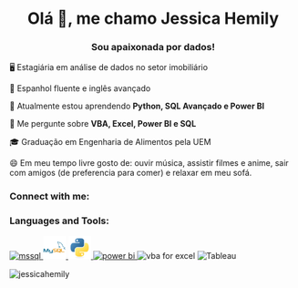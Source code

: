 
<h1 align="center">Olá 👋, me chamo Jessica Hemily</h1>
<h3 align="center">Sou apaixonada por dados!</h3>

 🖥️ Estagiária em análise de dados no setor imobiliário

 💞️ Espanhol fluente e inglês avançado

 🌱 Atualmente estou aprendendo **Python, SQL Avançado e Power BI**

 💬 Me pergunte sobre **VBA, Excel, Power BI e SQL**

 🎓 Graduação em Engenharia de Alimentos pela UEM

 😄 Em meu tempo livre gosto de: ouvir música, assistir filmes e anime, sair com amigos (de preferencia para comer) e relaxar em meu sofá.







<h3 align="left">Connect with me:</h3>
<p align="left">
</p>

<h3 align="left">Languages and Tools:</h3>
<p align="left">
  <a href="https://www.microsoft.com/en-us/sql-server" target="_blank" rel="noreferrer"> <img src="https://www.svgrepo.com/show/303229/microsoft-sql-server-logo.svg" alt="mssql" width="40" height="40"/> </a>
  <a href="https://www.mysql.com/" target="_blank" rel="noreferrer"> <img src="https://raw.githubusercontent.com/devicons/devicon/master/icons/mysql/mysql-original-wordmark.svg" alt="mysql" width="40" height="40"/> </a>
  <a href="https://www.python.org" target="_blank" rel="noreferrer"> <img src="https://raw.githubusercontent.com/devicons/devicon/master/icons/python/python-original.svg" alt="python" width="40" height="40"/> </a> 
  <a href="https://powerbi.microsoft.com/pt-br/" target="_blank" rel="noreferrer"> <img src="https://www.tekenable.ie/wp-content/uploads/2019/09/PowerBI-Icon-Transparent.png" alt="power bi" width="40" height="40"/> </a> 
  <a  target="_blank" rel="noreferrer"> <img src="https://excel-templates.com/wp-content/uploads/2018/06/vba_tiny.png" alt="vba for excel" width="40" height="40"/> </a>
   <a  target="_blank" rel="noreferrer"> <img src="https://th.bing.com/th/id/R.40786ea6c2f10de22497c76e003d3f99?rik=kCr5Ay%2f515Z7Xw&pid=ImgRaw&r=0" alt="Tableau" width="40" height="40"/> </a> </p>


<p><img align="center" src="https://github-readme-stats.vercel.app/api/top-langs?username=jessicahemily&show_icons=true&locale=en&layout=compact" alt="jessicahemily" /></p>



<!---
👀
👯
🧠
🎯
📚
💙
🛠️
🚀

- 👋 Hi, I’m @JessicaHemily
- 👀 I’m interested in ...
- 🌱 I’m currently learning ...
- 💞️ I’m looking to collaborate on ...
- 📫 How to reach me ...

JessicaHemily/JessicaHemily is a ✨ special ✨ repository because its `README.md` (this file) appears on your GitHub profile.
You can click the Preview link to take a look at your changes.
--->
